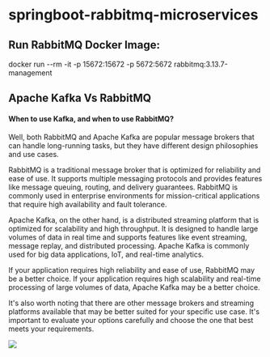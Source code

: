 # springboot-rabbitmq-microservices

## Run RabbitMQ Docker Image: 
docker run --rm -it -p 15672:15672 -p 5672:5672 rabbitmq:3.13.7-management

## Apache Kafka Vs RabbitMQ
#### When to use Kafka, and when to use RabbitMQ?
Well, both RabbitMQ and Apache Kafka are popular message brokers that can handle long-running tasks, 
but they have different design philosophies and use cases.

RabbitMQ is a traditional message broker that is optimized for reliability and ease of use. It supports multiple 
messaging protocols and provides features like message queuing, routing, and delivery guarantees. RabbitMQ is commonly 
used in enterprise environments for mission-critical applications that require high availability and fault tolerance.

Apache Kafka, on the other hand, is a distributed streaming platform that is optimized for scalability and high 
throughput. It is designed to handle large volumes of data in real time and supports features like event streaming, 
message replay, and distributed processing. Apache Kafka is commonly used for big data applications, IoT, 
and real-time analytics.

If your application requires high reliability and ease of use, RabbitMQ may be a better choice. 
If your application requires high scalability and real-time processing of large volumes of data, Apache Kafka may be 
a better choice.

It's also worth noting that there are other message brokers and streaming platforms available that may be better 
suited for your specific use case. It's important to evaluate your options carefully and choose the one that best meets 
your requirements.

![](/home/erick/Documents/Cursos/Udemy/SpringBoot3_Microservices/my_code/springboot-rabbitmq-microservices/order-service/src/main/resources/templates/Screenshot%20from%202024-09-20%2013-28-32.png)

